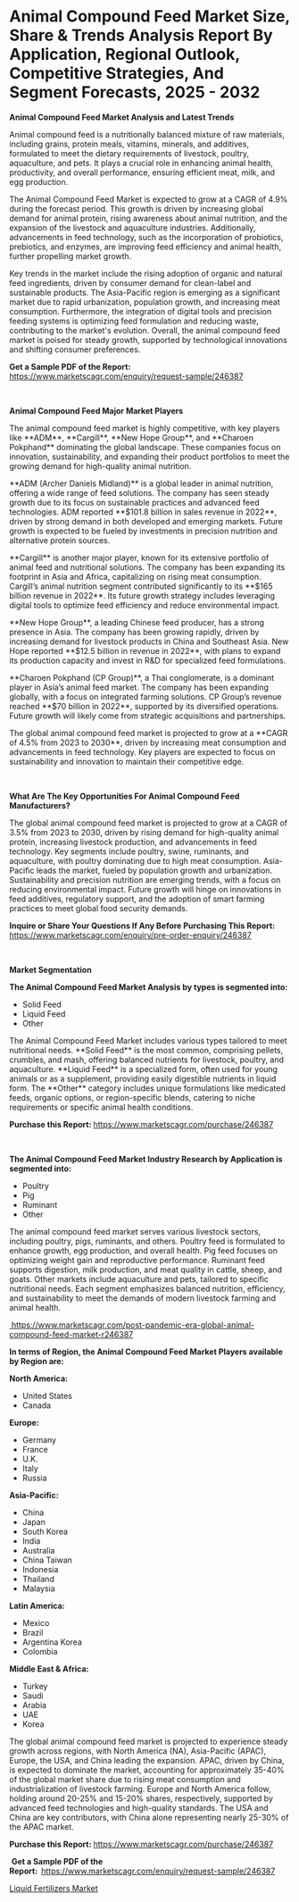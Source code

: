<p><h1>Animal Compound Feed Market Size, Share & Trends Analysis Report By Application, Regional Outlook, Competitive Strategies, And Segment Forecasts, 2025 - 2032</h1></p><p><strong>Animal Compound Feed Market Analysis and Latest Trends</strong></p>
<p><p>Animal compound feed is a nutritionally balanced mixture of raw materials, including grains, protein meals, vitamins, minerals, and additives, formulated to meet the dietary requirements of livestock, poultry, aquaculture, and pets. It plays a crucial role in enhancing animal health, productivity, and overall performance, ensuring efficient meat, milk, and egg production.</p><p>The Animal Compound Feed Market is expected to grow at a CAGR of 4.9% during the forecast period. This growth is driven by increasing global demand for animal protein, rising awareness about animal nutrition, and the expansion of the livestock and aquaculture industries. Additionally, advancements in feed technology, such as the incorporation of probiotics, prebiotics, and enzymes, are improving feed efficiency and animal health, further propelling market growth.</p><p>Key trends in the market include the rising adoption of organic and natural feed ingredients, driven by consumer demand for clean-label and sustainable products. The Asia-Pacific region is emerging as a significant market due to rapid urbanization, population growth, and increasing meat consumption. Furthermore, the integration of digital tools and precision feeding systems is optimizing feed formulation and reducing waste, contributing to the market's evolution. Overall, the animal compound feed market is poised for steady growth, supported by technological innovations and shifting consumer preferences.</p></p>
<p><strong>Get a Sample PDF of the Report:&nbsp;</strong> <a href="https://www.marketscagr.com/enquiry/request-sample/246387?utm_campaign=1868&utm_medium=2&utm_source=Github&utm_content=ia&utm_term=21012025&utm_id=animal-compound-feed">https://www.marketscagr.com/enquiry/request-sample/246387</a></p>
<p>&nbsp;</p>
<p><strong>Animal Compound Feed Major Market Players</strong></p>
<p><p>The animal compound feed market is highly competitive, with key players like **ADM**, **Cargill**, **New Hope Group**, and **Charoen Pokphand** dominating the global landscape. These companies focus on innovation, sustainability, and expanding their product portfolios to meet the growing demand for high-quality animal nutrition.</p><p>**ADM (Archer Daniels Midland)** is a global leader in animal nutrition, offering a wide range of feed solutions. The company has seen steady growth due to its focus on sustainable practices and advanced feed technologies. ADM reported **$101.8 billion in sales revenue in 2022**, driven by strong demand in both developed and emerging markets. Future growth is expected to be fueled by investments in precision nutrition and alternative protein sources.</p><p>**Cargill** is another major player, known for its extensive portfolio of animal feed and nutritional solutions. The company has been expanding its footprint in Asia and Africa, capitalizing on rising meat consumption. Cargill’s animal nutrition segment contributed significantly to its **$165 billion revenue in 2022**. Its future growth strategy includes leveraging digital tools to optimize feed efficiency and reduce environmental impact.</p><p>**New Hope Group**, a leading Chinese feed producer, has a strong presence in Asia. The company has been growing rapidly, driven by increasing demand for livestock products in China and Southeast Asia. New Hope reported **$12.5 billion in revenue in 2022**, with plans to expand its production capacity and invest in R&D for specialized feed formulations.</p><p>**Charoen Pokphand (CP Group)**, a Thai conglomerate, is a dominant player in Asia’s animal feed market. The company has been expanding globally, with a focus on integrated farming solutions. CP Group’s revenue reached **$70 billion in 2022**, supported by its diversified operations. Future growth will likely come from strategic acquisitions and partnerships.</p><p>The global animal compound feed market is projected to grow at a **CAGR of 4.5% from 2023 to 2030**, driven by increasing meat consumption and advancements in feed technology. Key players are expected to focus on sustainability and innovation to maintain their competitive edge.</p></p>
<p>&nbsp;</p>
<p><strong>What Are The Key Opportunities For Animal Compound Feed Manufacturers?</strong></p>
<p><p>The global animal compound feed market is projected to grow at a CAGR of 3.5% from 2023 to 2030, driven by rising demand for high-quality animal protein, increasing livestock production, and advancements in feed technology. Key segments include poultry, swine, ruminants, and aquaculture, with poultry dominating due to high meat consumption. Asia-Pacific leads the market, fueled by population growth and urbanization. Sustainability and precision nutrition are emerging trends, with a focus on reducing environmental impact. Future growth will hinge on innovations in feed additives, regulatory support, and the adoption of smart farming practices to meet global food security demands.</p></p>
<p><strong>Inquire or Share Your Questions If Any Before Purchasing This Report:</strong> <a href="https://www.marketscagr.com/enquiry/pre-order-enquiry/246387?utm_campaign=1868&utm_medium=2&utm_source=Github&utm_content=ia&utm_term=21012025&utm_id=animal-compound-feed">https://www.marketscagr.com/enquiry/pre-order-enquiry/246387</a></p>
<p>&nbsp;</p>
<p><strong>Market Segmentation</strong></p>
<p><strong>The Animal Compound Feed Market Analysis by types is segmented into:</strong></p>
<p><ul><li>Solid Feed</li><li>Liquid Feed</li><li>Other</li></ul></p>
<p><p>The Animal Compound Feed Market includes various types tailored to meet nutritional needs. **Solid Feed** is the most common, comprising pellets, crumbles, and mash, offering balanced nutrients for livestock, poultry, and aquaculture. **Liquid Feed** is a specialized form, often used for young animals or as a supplement, providing easily digestible nutrients in liquid form. The **Other** category includes unique formulations like medicated feeds, organic options, or region-specific blends, catering to niche requirements or specific animal health conditions.</p></p>
<p><strong>Purchase this Report:&nbsp;</strong><a href="https://www.marketscagr.com/purchase/246387?utm_campaign=1868&utm_medium=2&utm_source=Github&utm_content=ia&utm_term=21012025&utm_id=animal-compound-feed">https://www.marketscagr.com/purchase/246387</a></p>
<p>&nbsp;</p>
<p><strong>The Animal Compound Feed Market Industry Research by Application is segmented into:</strong></p>
<p><ul><li>Poultry</li><li>Pig</li><li>Ruminant</li><li>Other</li></ul></p>
<p><p>The animal compound feed market serves various livestock sectors, including poultry, pigs, ruminants, and others. Poultry feed is formulated to enhance growth, egg production, and overall health. Pig feed focuses on optimizing weight gain and reproductive performance. Ruminant feed supports digestion, milk production, and meat quality in cattle, sheep, and goats. Other markets include aquaculture and pets, tailored to specific nutritional needs. Each segment emphasizes balanced nutrition, efficiency, and sustainability to meet the demands of modern livestock farming and animal health.</p></p>
<p><a href="https://www.marketscagr.com/post-pandemic-era-global-animal-compound-feed-market-r246387?utm_campaign=1868&utm_medium=2&utm_source=Github&utm_content=ia&utm_term=21012025&utm_id=animal-compound-feed">&nbsp;https://www.marketscagr.com/post-pandemic-era-global-animal-compound-feed-market-r246387</a></p>
<p><strong>In terms of Region, the Animal Compound Feed Market Players available by Region are:</strong></p>
<p>
    <p> <strong> North America: </strong>
        <ul>
            <li>United States</li>
            <li>Canada</li>
        </ul>
        </p> 
    <p> <strong> Europe: </strong>
        <ul>
            <li>Germany</li>
            <li>France</li>
            <li>U.K.</li>
            <li>Italy</li>
            <li>Russia</li>
        </ul>
        </p> 
    <p> <strong> Asia-Pacific: </strong>
        <ul>
            <li>China</li>
            <li>Japan</li>
            <li>South Korea</li>
            <li>India</li>
            <li>Australia</li>
            <li>China Taiwan</li>
            <li>Indonesia</li>
            <li>Thailand</li>
            <li>Malaysia</li>
        </ul>
        </p> 
    <p> <strong> Latin America: </strong>
        <ul>
            <li>Mexico</li>
            <li>Brazil</li>
            <li>Argentina Korea</li>
            <li>Colombia</li>
        </ul>
        </p> 
    <p> <strong> Middle East & Africa: </strong>
        <ul>
            <li>Turkey</li>
            <li>Saudi</li>
            <li>Arabia</li>
            <li>UAE</li>
            <li>Korea</li>
        </ul>
    </p>
    </p>
<p><p>The global animal compound feed market is projected to experience steady growth across regions, with North America (NA), Asia-Pacific (APAC), Europe, the USA, and China leading the expansion. APAC, driven by China, is expected to dominate the market, accounting for approximately 35-40% of the global market share due to rising meat consumption and industrialization of livestock farming. Europe and North America follow, holding around 20-25% and 15-20% shares, respectively, supported by advanced feed technologies and high-quality standards. The USA and China are key contributors, with China alone representing nearly 25-30% of the APAC market.</p></p>
<p><strong>Purchase this Report: </strong><a href="https://www.marketscagr.com/purchase/246387?utm_campaign=1868&utm_medium=2&utm_source=Github&utm_content=ia&utm_term=21012025&utm_id=animal-compound-feed">https://www.marketscagr.com/purchase/246387</a></p>
<p>&nbsp;<strong>Get a Sample PDF of the Report:&nbsp;&nbsp;</strong><a href="https://www.marketscagr.com/enquiry/request-sample/246387?utm_campaign=1868&utm_medium=2&utm_source=Github&utm_content=ia&utm_term=21012025&utm_id=animal-compound-feed">https://www.marketscagr.com/enquiry/request-sample/246387</a></p>
<p><strong></strong></p>
<p><p><a href="https://github.com/RickHolmes3/Market-Research-Report-List-7/blob/main/liquid-fertilizers-market.md?utm_campaign=1868&utm_medium=2&utm_source=Github&utm_content=ia&utm_term=21012025&utm_id=animal-compound-feed">Liquid Fertilizers Market</a></p></p>